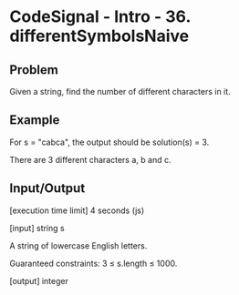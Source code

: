 # CodeSignal - Intro - 36. differentSymbolsNaive

## Problem
Given a string, find the number of different characters in it.

## Example

For s = "cabca", the output should be
solution(s) = 3.

There are 3 different characters a, b and c.

## Input/Output

[execution time limit] 4 seconds (js)

[input] string s

A string of lowercase English letters.

Guaranteed constraints:
3 ≤ s.length ≤ 1000.

[output] integer
